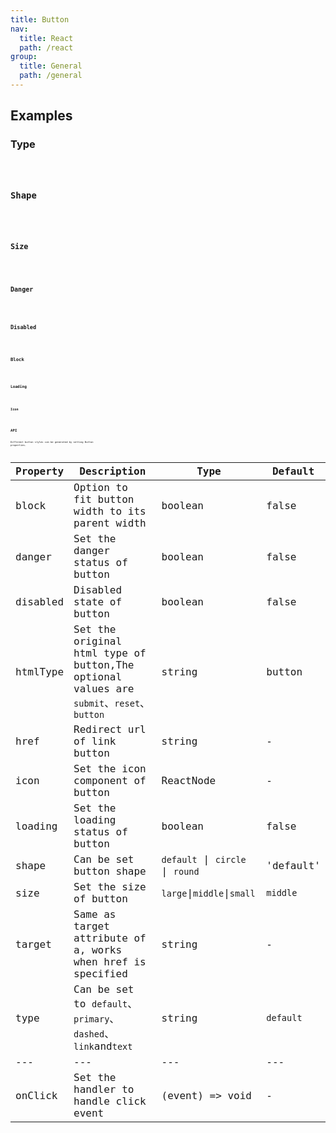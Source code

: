 ```yaml
---
title: Button
nav:
  title: React
  path: /react
group:
  title: General
  path: /general
---
```


## Examples

### Type

<code src="./demo/type.tsx" />

### Shape

<code src="./demo/shape" />

### Size

<code src="./demo/size.tsx" />

### Danger

<code src="./demo/danger.tsx" />

### Disabled

<code src="./demo/disabled.tsx" />

### Block

<code src="./demo/block.tsx" />

### Loading

<code src="./demo/loading.tsx" />

### Icon

<code src="./demo/icon.tsx" />

## API

Different button styles can be generated by setting Button properties.

| Property | Description                                                                              | Type                             | Default   |
| -------- | ---------------------------------------------------------------------------------------- | -------------------------------- | --------- |
| block    | Option to fit button width to its parent width                                           | boolean                          | false     |
| danger   | Set the danger status of button                                                          | boolean                          | false     |
| disabled | Disabled state of button                                                                 | boolean                          | false     |
| htmlType | Set the original html type of button,The optional values are `submit`、`reset`、`button` | string                           | button    |
| href     | Redirect url of link button                                                              | string                           | -         |
| icon     | Set the icon component of button                                                         | ReactNode                        | -         |
| loading  | Set the loading status of button                                                         | boolean                          | false     |
| shape    | Can be set button shape                                                                  | `default` \| `circle` \| `round` | 'default' |
| size     | Set the size of button                                                                   | `large`\|`middle`\|`small`       | `middle`  |
| target   | Same as target attribute of a, works when href is specified                              | string                           | -         |
| type     | Can be set to `default`、`primary`、`dashed`、`link`and`text`                            | string                           | `default` |
| ---      | ---                                                                                      | ---                              | ---       |
| onClick  | Set the handler to handle click event                                                    | (event) => void                  | -         |

<style>
[id^=components-button-demo-] .whale-btn {
  margin-right: 8px;
  margin-bottom: 12px;
}
</style>
